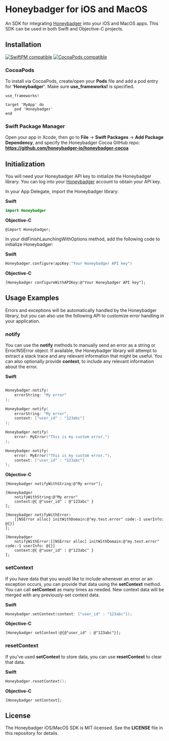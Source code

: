 # Honeybadger for iOS and MacOS

An SDK for integrating [Honeybadger](https://honeybadger.io) into your iOS and MacOS apps. This SDK can be used in both Swift and Objective-C projects.

## Installation

[![SwiftPM compatible](https://img.shields.io/badge/SwiftPM-compatible-brightgreen.svg)](https://swift.org/package-manager)
[![CocoaPods compatible](https://img.shields.io/badge/CocoaPods-compatible-brightgreen.svg)](https://cocoapods.org/)

### CocoaPods

To install via CocoaPods, create/open your **Pods** file and add a pod entry for **'Honeybadger'**. Make sure **use_frameworks!** is specified.

```shell
use_frameworks!

target 'MyApp' do
	pod 'Honeybadger'
end
```

### Swift Package Manager

Open your app in Xcode, then go to **File** -> **Swift Packages** -> **Add Package Dependency**, and specify the Honeybadger Cocoa GitHub repo: **https://github.com/honeybadger-io/honeybadger-cocoa**

## Initialization

You will need your Honeybadger API key to initialize the Honeybadger library. You can log into your [Honeybadger](https://honeybadger.io) account to obtain your API key.

In your App Delegate, import the Honeybadger library:

**Swift**
```swift
import Honeybadger
```

**Objective-C**
```objc
@import Honeybadger;
```

In your didFinishLaunchingWithOptions method, add the following code to initialize Honeybadger:

**Swift**
```swift
Honeybadger.configure(apiKey:"Your Honeybadger API key")
```

**Objective-C**
```objc
[Honeybadger configureWithAPIKey:@"Your Honeybadger API key"];
```

## Usage Examples
Errors and exceptions will be automatically handled by the Honeybadger library, but you can also use the following API to customize error handling in your application.

### notify
You can use the **notify** methods to manually send an error as a string or Error/NSError object. If available, the Honeybadger library will attempt to extract a stack trace and any relevant information that might be useful. You can also optionally provide **context**, to include any relevant information about the error.

**Swift**
```swift

Honeybadger.notify(
	errorString: "My error"
);

Honeybadger.notify(
	errorString: "My error", 
	context: ["user_id" : "123abc"]
);

Honeybadger.notify(
	error: MyError("This is my custom error.")
);

Honeybadger.notify(
	error: MyError("This is my custom error."), 
	context: ["user_id" : "123abc"]
);
```

**Objective-C**
```objc
[Honeybadger notifyWithString:@"My error"];

[Honeybadger 
	notifyWithString:@"My error" 
	context:@{ @"user_id" : @"123abc" }
];

[Honeybadger notifyWithError:
	[[NSError alloc] initWithDomain:@"my.test.error" code:-1 userInfo: @{}]
];

[Honeybadger 
	notifyWithError:[[NSError alloc] initWithDomain:@"my.test.error" code:-1 userInfo: @{}]
	context:@{ @"user_id" : @"123abc" }
];
```

### setContext

If you have data that you would like to include whenever an error or an exception occurs, you can provide that data using the **setContext** method. You can call **setContext** as many times as needed. New context data will be merged with any previously-set context data.

**Swift**
```swift
Honeybadger.setContext(context: ["user_id" : "123abc"]);
```

**Objective-C**
```objc
[Honeybadger setContext:@{@"user_id" : @"123abc"}];
```

### resetContext

If you've used **setContext** to store data, you can use **resetContext** to clear that data.

**Swift**
```swift
Honeybadger.resetContext();
```

**Objective-C**
```objc
[Honeybadger setContext];
```

## License

The Honeybadger iOS/MacOS SDK is MIT-licensed. See the **LICENSE** file in this repository for details.
